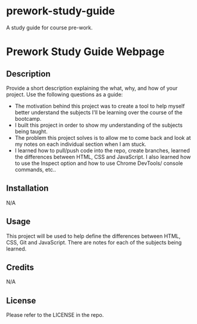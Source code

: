 # prework-study-guide
A study guide for course pre-work.
# Prework Study Guide Webpage

## Description

Provide a short description explaining the what, why, and how of your project. Use the following questions as a guide:

- The motivation behind this project was to create a tool to help myself better understand the subjects I'll be learning over the course of the bootcamp. 
- I built this project in order to show my understanding of the subjects being taught.
- The problem this project solves is to allow me to come back and look at my notes on each individual section when I am stuck. 
- I learned how to pull/push code into the repo, create branches, learned the differences between HTML, CSS and JavaScript. I also learned how to use the Inspect option and how to use Chrome DevTools/ console commands, etc..

## Installation

N/A

## Usage

This project will be used to help define the differences between HTML, CSS, Git and JavaScript. There are notes for each of the subjects being learned.

## Credits

N/A

## License

Please refer to the LICENSE in the repo.
